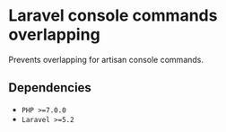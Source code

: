 # Laravel console commands overlapping

Prevents overlapping for artisan console commands.

## Dependencies
- `PHP >=7.0.0`
- `Laravel >=5.2`

